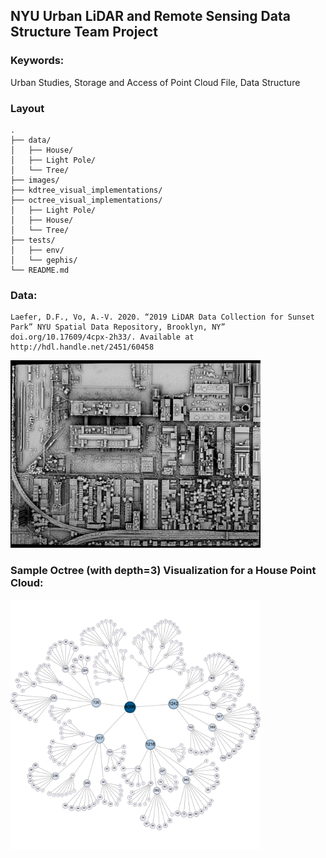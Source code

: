 ## NYU Urban LiDAR and Remote Sensing Data Structure Team Project

### Keywords: 

Urban Studies, Storage and Access of Point Cloud File, Data Structure

### Layout
```
.
├── data/
│   ├── House/
│   ├── Light Pole/
│   └── Tree/
├── images/
├── kdtree_visual_implementations/
├── octree_visual_implementations/
│   ├── Light Pole/
│   ├── House/
│   └── Tree/
├── tests/
│   ├── env/
│   └── gephis/
└── README.md
```

### Data:
```
Laefer, D.F., Vo, A.-V. 2020. “2019 LiDAR Data Collection for Sunset Park” NYU Spatial Data Repository, Brooklyn, NY” doi.org/10.17609/4cpx-2h33/. Available at http://hdl.handle.net/2451/60458
```

<img src="images/data.png" width="400" height="300">

### Sample Octree (with depth=3) Visualization for a House Point Cloud:

<img src="images/incomplete_octree_visual.png" width="400" height="400">